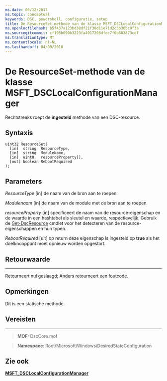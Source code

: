 ```yaml
---
ms.date: 06/12/2017
ms.topic: conceptual
keywords: DSC, powershell, configuratie, setup
title: De ResourceSet-methode van de klasse MSFT_DSCLocalConfigurationManager
ms.openlocfilehash: b5f437a123bd38df21f30d11e71d2c3b36bc9f3a
ms.sourcegitcommit: cf195b090b3223fa4917206dfec7f0b603873cdf
ms.translationtype: MT
ms.contentlocale: nl-NL
ms.lasthandoff: 04/09/2018
---
```

# <a name="resourceset-method-of-the-msftdsclocalconfigurationmanager-class"></a>De ResourceSet-methode van de klasse MSFT_DSCLocalConfigurationManager

Rechtstreeks roept de **ingesteld** methode van een DSC-resource.

<a name="syntax"></a>Syntaxis
------

```mof
uint32 ResourceSet(
  [in]  string  ResourceType,
  [in]  string  ModuleName,
  [in]  uint8   resourceProperty[],
  [out] boolean RebootRequired
);
```

<a name="parameters"></a>Parameters
----------

*ResourceType* \[in\] de naam van de bron aan te roepen.

*Modulenaam* \[in\] de naam van de module met de bron aan te roepen.

*resourceProperty* \[in\] specificeert de naam van de resource-eigenschap en de waarde in een hashtabel als sleutel en waarde, respectievelijk. Gebruik de [Get-DscResource](https://technet.microsoft.com/library/dn521625.aspx) cmdlet voor het detecteren van de resource-eigenschappen en hun typen.

*RebootRequired* \[uit\] op return deze eigenschap is ingesteld op **true** als het doelknooppunt moet opnieuw worden opgestart.

## <a name="return-value"></a>Retourwaarde
------------

Retourneert nul geslaagd; Anders retourneert een foutcode.

## <a name="remarks"></a>Opmerkingen

Dit is een statische methode.

## <a name="requirements"></a>Vereisten
------------
>**MOF:** DscCore.mof

>**Namespace**: Root\Microsoft\Windows\DesiredStateConfiguration


## <a name="see-also"></a>Zie ook


[**MSFT_DSCLocalConfigurationManager**](msft-dsclocalconfigurationmanager.md)